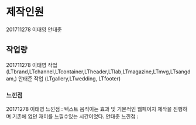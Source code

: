 # 제작인원
201711278 이태영
          안태준
## 작업량
201711278 이태영 작업 (LTbrand,LTchannel,LTcontainer,LTheader,LTlab,LTmagazine,LTmvg,LTsangdam,)
          안태준 작업 (LTgallery,LTwedding, LTfooter)
          
### 느낀점
20171278 이태영 느낀점 : 텍스트 움직이는 효과 및 기본적인 웹페이지 제작을 진행하며 기존에 없던 재미를 느낄수있는 시간이었다.
         안태준 느낀점 :
